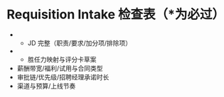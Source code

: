 # Requisition Intake 检查表（\*为必过）

- - JD 完整（职责/要求/加分项/排除项）
- - 胜任力映射与评分卡草案
- 薪酬带宽/福利/试用与合同类型
- 审批链/优先级/招聘经理承诺时长
- 渠道与预算/上线节奏
